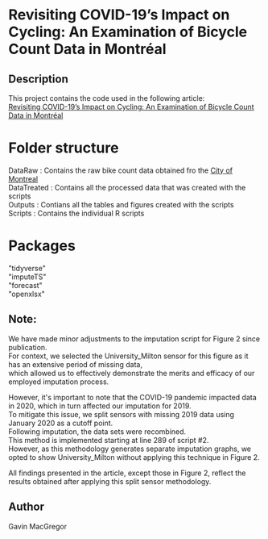 # Revisiting COVID-19’s Impact on Cycling: An Examination of Bicycle Count Data in Montréal

## Description
This project contains the code used in the following article: <br/>
[Revisiting COVID-19’s Impact on Cycling: An Examination of Bicycle Count Data in Montréal](https://findingspress.org/article/118813-revisiting-covid-19-s-impact-on-cycling-an-examination-of-bicycle-count-data-in-montreal)


# Folder structure 

DataRaw : Contains the raw bike count data obtained fro the [City of Montreal](https://donnees.montreal.ca/en/dataset/velos-comptage) <br/>
DataTreated : Contains all the processed data that was created with the scripts <br/>
Outputs : Contians all the tables and figures created with the scripts <br/>
Scripts : Contains the individual R scripts <br/>

# Packages
"tidyverse" <br/>
"imputeTS" <br/>
"forecast" <br/>
"openxlsx" <br/>


## Note:

We have made minor adjustments to the imputation script for Figure 2 since publication. <br/>
For context, we selected the University_Milton sensor for this figure as it has an extensive period of missing data, <br/>
which allowed us to effectively demonstrate the merits and efficacy of our employed imputation process. <br/>

However, it's important to note that the COVID-19 pandemic impacted data in 2020, which in turn affected our imputation for 2019. <br/>
To mitigate this issue, we split sensors with missing 2019 data using January 2020 as a cutoff point. <br/>
Following imputation, the data sets were recombined. <br/>
This method is implemented starting at line 289 of script #2. <br/>
However, as this methodology generates separate imputation graphs, we opted to show University_Milton without applying this technique in Figure 2. <br/>

All findings presented in the article, except those in Figure 2, reflect the results obtained after applying this split sensor methodology. <br/>

## Author

Gavin MacGregor